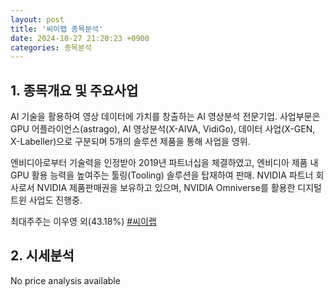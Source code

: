 ```yaml
---
layout: post
title: '씨이랩 종목분석'
date: 2024-10-27 21:20:23 +0900
categories: 종목분석
---
```


## 1. 종목개요 및 주요사업

AI 기술을 활용하여 영상 데이터에 가치를 창출하는 AI 영상분석 전문기업. 사업부문은 GPU 어플라이언스(astrago), AI 영상분석(X-AIVA, VidiGo), 데이터 사업(X-GEN, X-Labeller)으로 구분되며 5개의 솔루션 제품을 통해 사업을 영위. 

엔비디아로부터 기술력을 인정받아 2019년 파트너십을 체결하였고, 엔비디아 제품 내 GPU 활용 능력을 높여주는 툴링(Tooling) 솔루션을 탑재하여 판매. NVIDIA 파트너 회사로서 NVIDIA 제품판매권을 보유하고 있으며, NVIDIA Omniverse를 활용한 디지털트윈 사업도 진행중.

최대주주는 이우영 외(43.18%)
[#씨이랩](#)

## 2. 시세분석

No price analysis available
